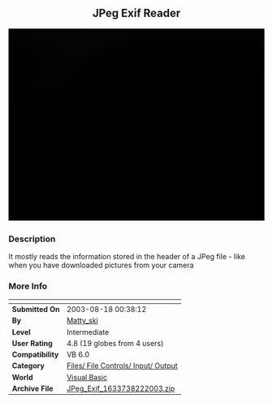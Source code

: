 ﻿<div align="center">

## JPeg Exif Reader

<img src="Picture 004.jpg">
</div>

### Description

It mostly reads the information stored in the header of a JPeg file - like when you have downloaded pictures from your camera
 
### More Info
 


<span>             |<span>
---                |---
**Submitted On**   |2003-08-18 00:38:12
**By**             |[Matty\_ski](https://github.com/Planet-Source-Code/PSCIndex/blob/master/ByAuthor/matty-ski.md)
**Level**          |Intermediate
**User Rating**    |4.8 (19 globes from 4 users)
**Compatibility**  |VB 6\.0
**Category**       |[Files/ File Controls/ Input/ Output](https://github.com/Planet-Source-Code/PSCIndex/blob/master/ByCategory/files-file-controls-input-output__1-3.md)
**World**          |[Visual Basic](https://github.com/Planet-Source-Code/PSCIndex/blob/master/ByWorld/visual-basic.md)
**Archive File**   |[JPeg\_Exif\_1633738222003\.zip](https://github.com/Planet-Source-Code/matty-ski-jpeg-exif-reader__1-47913/archive/master.zip)









